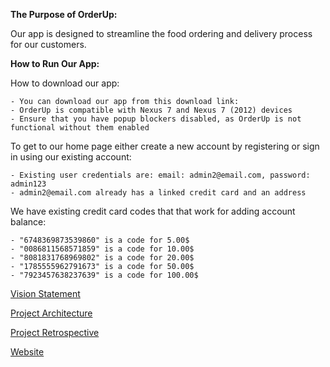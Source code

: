 **The Purpose of OrderUp:**

Our app is designed to streamline the food ordering and delivery process for our customers. 


**How to Run Our App:**

How to download our app:

    - You can download our app from this download link: 
    - OrderUp is compatible with Nexus 7 and Nexus 7 (2012) devices
    - Ensure that you have popup blockers disabled, as OrderUp is not functional without them enabled

To get to our home page either create a new account by registering or sign in using our existing account:

    - Existing user credentials are: email: admin2@email.com, password: admin123
    - admin2@email.com already has a linked credit card and an address

We have existing credit card codes that that work for adding account balance:

    - "6748369873539860" is a code for 5.00$
    - "0086811568571859" is a code for 10.00$
    - "8081831768969802" is a code for 20.00$
    - "1785555962791673" is a code for 50.00$
    - "7923457638237639" is a code for 100.00$

[Vision Statement](VISION.md)


[Project Architecture](ARCHITECTURE.md)


[Project Retrospective](RETROSPECTIVE.md)


[Website](https://gregoryvm.github.io/)